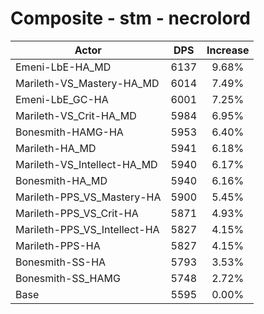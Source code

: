 # Composite - stm - necrolord
| Actor | DPS | Increase |
|---|:---:|:---:|
|Emeni-LbE-HA_MD|6137|9.68%|
|Marileth-VS_Mastery-HA_MD|6014|7.49%|
|Emeni-LbE_GC-HA|6001|7.25%|
|Marileth-VS_Crit-HA_MD|5984|6.95%|
|Bonesmith-HAMG-HA|5953|6.40%|
|Marileth-HA_MD|5941|6.18%|
|Marileth-VS_Intellect-HA_MD|5940|6.17%|
|Bonesmith-HA_MD|5940|6.16%|
|Marileth-PPS_VS_Mastery-HA|5900|5.45%|
|Marileth-PPS_VS_Crit-HA|5871|4.93%|
|Marileth-PPS_VS_Intellect-HA|5827|4.15%|
|Marileth-PPS-HA|5827|4.15%|
|Bonesmith-SS-HA|5793|3.53%|
|Bonesmith-SS_HAMG|5748|2.72%|
|Base|5595|0.00%|
